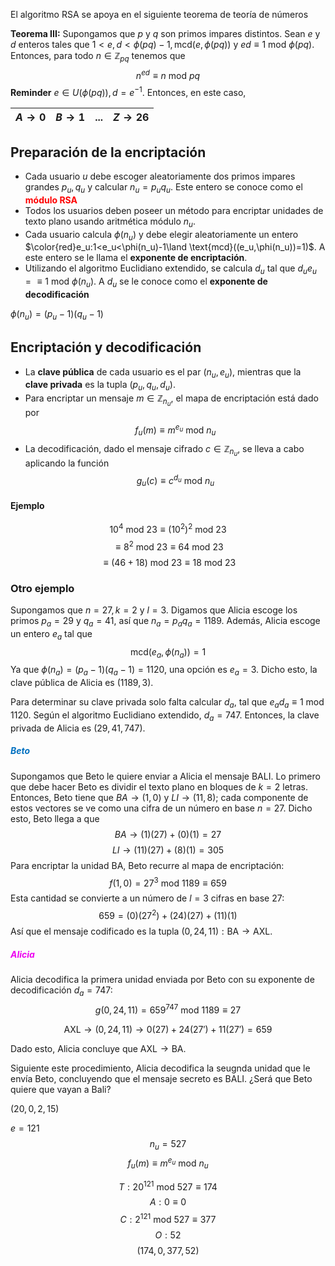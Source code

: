 El algoritmo RSA se apoya en el siguiente teorema de teoría de números

**Teorema III:** Supongamos que $p$ y $q$ son primos impares distintos. Sean $e$ y $d$ enteros tales que $1<e,d<\phi(pq)-1,\text{mcd}(e,\phi(pq))\text{ y }ed\equiv 1\text{ mod }\phi(pq)$. Entonces, para todo $n\in \mathbb{Z}_{pq}$ tenemos que
$$n^{ed}\equiv n\text{ mod }pq$$
**Reminder**
$e\in U(\phi(pq)),d=e^{-1}$. Entonces, en este caso,

| $A\to 0$ | $B\to 1$ | ... | $Z\to 26$ |
| -------- | -------- | --- | --------- |

## Preparación de la encriptación

- Cada usuario $u$ debe escoger aleatoriamente dos primos impares grandes $p_u,q_u$ y calcular $n_u=p_uq_u$. Este entero se conoce como el <span style="color:#ff0000"><b>módulo RSA</b></span> 
- Todos los usuarios deben poseer un método para encriptar unidades de texto plano usando aritmética módulo $n_u$.
- Cada usuario calcula $\phi(n_u)$ y debe elegir aleatoriamente un entero $\color{red}e_u:1<e_u<\phi(n_u)-1\land \text{mcd}((e_u,\phi(n_u))=1)$. A este entero se le llama el **exponente de encriptación**.
- Utilizando el algoritmo Euclidiano extendido, se calcula $d_u$ tal que $d_ue_u=\equiv 1\text{ mod }\phi(n_u)$. A $d_u$ se le conoce como el **exponente de decodificación**

$\phi(n_u)=(p_u-1)(q_u-1)$
## Encriptación y decodificación

- La **clave pública** de cada usuario es el par $(n_u,e_u)$, mientras que la **clave privada** es la tupla $(p_u,q_u,d_u)$.
- Para encriptar un mensaje $m\in \mathbb{Z}_{n_u}$, el mapa de encriptación está dado por $$f_u(m)\equiv m^{e_u}\text{ mod }n_u$$
- La decodificación, dado el mensaje cifrado $c\in \mathbb{Z}_{n_u}$, se lleva a cabo aplicando la función $$g_u(c)\equiv c^{d_u}\text{ mod }n_u$$

#### Ejemplo
$$10^4\text{ mod }23\equiv(10^2)^2\text{ mod }23$$
$$\equiv 8^2\text{ mod }23\equiv 64\text{ mod }23$$
$$\equiv(46+18)\text{ mod }23\equiv 18\text{ mod }23$$

### Otro ejemplo

Supongamos que $n=27,k=2$ y $l=3$. Digamos que Alicia escoge los primos $p_a=29$ y $q_a=41$, así que $n_a=p_aq_a=1189$. Además, Alicia escoge un entero $e_a$ tal que $$\text{mcd}(e_a,\phi(n_a))=1$$
Ya que $\phi(n_a)=(p_a-1)(q_a-1)=1120$, una opción es $e_a=3$. Dicho esto, la clave pública de Alicia es $(1189,3)$.

Para determinar su clave privada solo falta calcular $d_a$, tal que $e_ad_a\equiv 1\text{ mod }1120$. Según el algoritmo Euclidiano extendido, $d_a=747$. Entonces, la clave privada de Alicia es $(29,41,747)$.

##### <span style="color:#0070c0">Beto</span>

Supongamos que Beto le quiere enviar a Alicia el mensaje $\text{BALI}$. Lo primero que debe hacer Beto es dividir el texto plano en bloques de $k=2$ letras. Entonces, Beto tiene que $BA\to(1,0)$ y $LI\to(11,8)$; cada componente de estos vectores se ve como una cifra de un número en base $n=27$. Dicho esto, Beto llega a que
$$BA\to(1)(27)+(0)(1)=27$$
$$LI\to(11)(27)+(8)(1)=305$$
Para encriptar la unidad $\text{BA}$, Beto recurre al mapa de encriptación:
$$f(1,0)=27^3\text{ mod }1189\equiv 659$$
Esta cantidad se convierte a un número de $l=3$ cifras en base 27:
$$659=(0)(27^2)+(24)(27)+(11)(1)$$
Así que el mensaje codificado es la tupla $(0,24,11):\text{BA}\to \text{AXL}$.

##### <span style="color:#ec05f0">Alicia</span>

Alicia decodifica la primera unidad enviada por Beto con su exponente de decodificación $d_a=747$:
$$g(0,24,11)=659^{747}\text{ mod }1189\equiv 27$$

$$\text{AXL}\to(0,24,11)\to 0(27)+24(27')+11(27')=659$$

Dado esto, Alicia concluye que $\text{AXL}\to \text{BA}$.

Siguiente este procedimiento, Alicia decodifica la seugnda unidad que le envía Beto, concluyendo que el mensaje secreto es $\text{BALI}$. ¿Será que Beto quiere que vayan a Bali?

$(20,0,2,15)$

$e=121$
$$n_u=527$$
$$f_u(m)\equiv m^{e_u}\text{ mod }n_u$$

$$T:20^{121}\text{ mod }527\equiv 174$$
$$A:0\equiv 0$$
$$C:2^{121}\text{ mod }527\equiv 377$$
$$O:52$$
$$(174,0,377,52)$$


